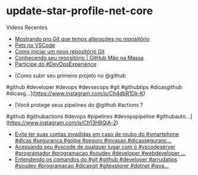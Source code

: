 # update-star-profile-net-core

Videos Recentes
<!-- YOUTUBE:START -->
- [Mostrando pro Git que temos alterações no repositório](https://www.youtube.com/watch?v=GEql1E7As88)
- [Pets no VSCode](https://www.youtube.com/watch?v=-rVq0yluMfw)
- [Como iniciar um novo repositório Git](https://www.youtube.com/watch?v=mwzbGIl3opk)
- [Conhecendo seu repositório | GitHub Mão na Massa](https://www.youtube.com/watch?v=ABtv7-QJ2c4)
- [Participe do #DevOpsExperience](https://www.youtube.com/watch?v=apMAot2LEpM)
<!-- YOUTUBE:END -->

<!-- INSTA:START -->
- [Como subir seu primeiro projeto no @github 

#github #developer #devops #devsecops #git #githubtips #dicasgithub #dicasg...](https://www.instagram.com/p/Ch4dbR1Dk-K)
- [Você protege seus pipelines do @github #actions ?

#github #githubactions #devops #pipelines #devopspipeline #githubauto...](https://www.instagram.com/p/Ch13H8QjA-2)
- [Evite ter suas contas invadidas em caso de roubo do #smartphone #dicas #seguranca #golpe #seguro #invasao #dicasseguranç...](https://www.instagram.com/p/ChcNPxbjSc3)
- [Acessando seu #vscode de qualquer lugar com o #vscodeserver  #programador #programacao #soudev #developer #webdeveloper ...](https://www.instagram.com/p/ChZjbvijpif)
- [Entendendo os comandos do #git  #github #developer #arrudatips #soudev #programacao #dicasgit #gitexplorer #dotnet #java...](https://www.instagram.com/p/ChW_wwhjd9K)
<!-- INSTA:END -->
